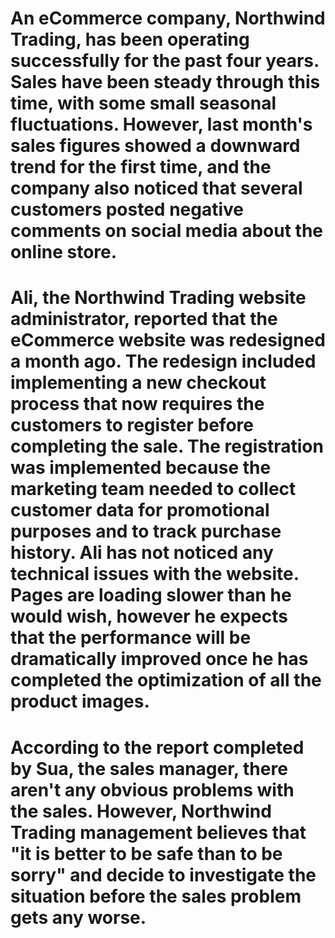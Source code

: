 # An eCommerce company, Northwind Trading, has been operating successfully for the past four years. Sales have been steady through this time, with some small seasonal fluctuations. However, last month's sales figures showed a downward trend for the first time, and the company also noticed that several customers posted negative comments on social media about the online store. 
# Ali, the Northwind Trading website administrator, reported that the eCommerce website was redesigned a month ago. The redesign included implementing a new checkout process that now requires the customers to register before completing the sale. The registration was implemented because the marketing team needed to collect customer data for promotional purposes and to track purchase history. Ali has not noticed any technical issues with the website. Pages are loading slower than he would wish, however he expects that the performance will be dramatically improved once he has completed the optimization of all the product images. 
# According to the report completed by Sua, the sales manager, there aren't any obvious problems with the sales. However,  Northwind Trading management believes that "it is better to be safe than to be sorry" and decide to investigate the situation before the sales problem gets any worse.
